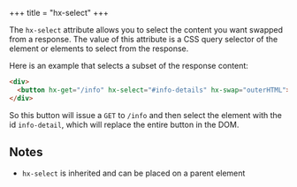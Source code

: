 +++
title = "hx-select"
+++

The `hx-select` attribute allows you to select the content you want swapped from a response. The value of this attribute
is a CSS query selector of the element or elements to select from the response.

Here is an example that selects a subset of the response content:

```html
<div>
  <button hx-get="/info" hx-select="#info-details" hx-swap="outerHTML">Get Info!</button>
</div>
```

So this button will issue a `GET` to `/info` and then select the element with the id `info-detail`, which will replace
the entire button in the DOM.

## Notes

- `hx-select` is inherited and can be placed on a parent element
